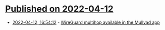 # [Published on 2022-04-12](index.md)

* [2022-04-12, 16:54:12](https://news.ycombinator.com/item?id=31005209) - [WireGuard multihop available in the Mullvad app](https://mullvad.net/en/blog/2022/3/10/wireguard-multihop-now-easy-available-app/)

